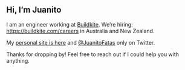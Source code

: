 ## Hi, I’m Juanito

I am an engineer working at [Buildkite]. We’re hiring: https://buildkite.com/careers in Australia and New Zealand.

My [personal site is here](https://juanitofatas.com) and [@JuanitoFatas](https://twitter.com/JuanitoFatas) only on Twitter.

Thanks for dropping by! Feel free to reach out if I could help you with anything.

[Buildkite]: https://buildkite.com/home
